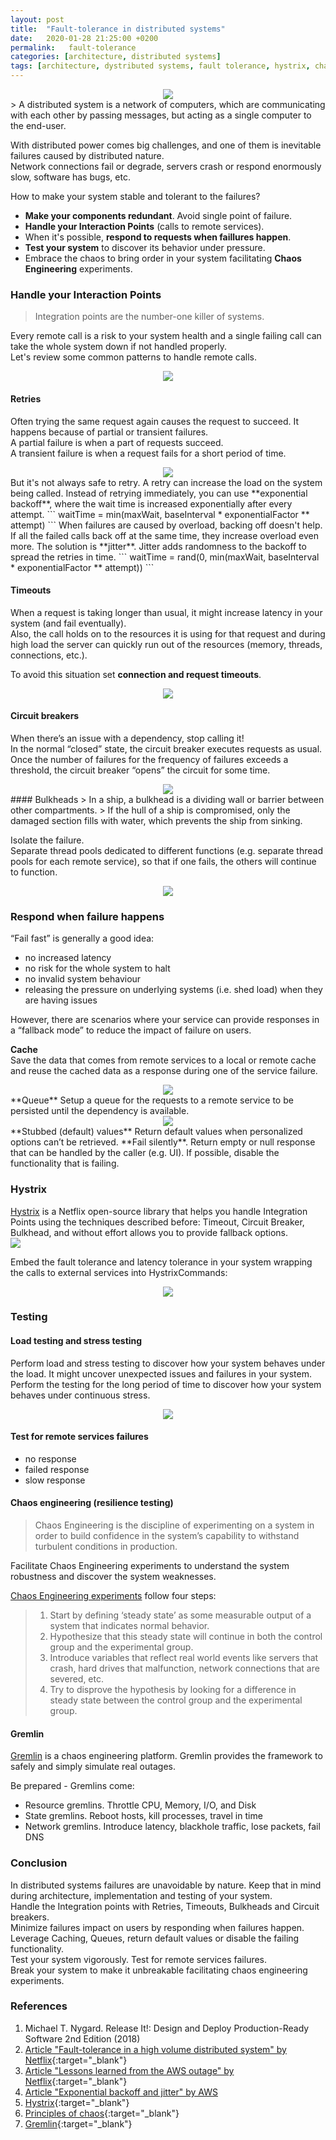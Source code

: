 ```yaml
---
layout: post
title:  "Fault-tolerance in distributed systems"
date:   2020-01-28 21:25:00 +0200
permalink:   fault-tolerance
categories: [architecture, distributed systems]
tags: [architecture, dystributed systems, fault tolerance, hystrix, chaos engineering]
---
```


<center><img src="/assets/posts/resilient-systems/service-and-dependecies1.jpg" style="max-width:500px"></center>   
> A distributed system is a network of computers, which are communicating with each other by passing messages, but acting as a single computer to the end-user.

With distributed power comes big challenges, and one of them is inevitable failures caused by distributed nature.    
Network connections fail or degrade, servers crash or respond enormously slow, software has bugs, etc.  

How to make your system stable and tolerant to the failures?
* **Make your components redundant**. Avoid single point of failure.
* **Handle your Interaction Points** (calls to remote services).
* When it's possible, **respond to requests when faillures happen**.
* **Test your system** to discover its behavior under pressure.
* Embrace the chaos to bring order in your system facilitating **Chaos Engineering** experiments.

### Handle your Interaction Points
> Integration points are the number-one killer of systems.
  
Every remote call is a risk to your system health and a single failing call can take the whole system down if not handled properly.  
Let's review some common patterns to handle remote calls.   
<center><img src="/assets/posts/resilient-systems/failed-deps.jpg" style="max-width:500px"></center>    

#### Retries
Often trying the same request again causes the request to succeed. It happens because of partial or transient failures.  
A partial failure is when a part of requests succeed.   
A transient failure is when a request fails for a short period of time.  

<center><img src="/assets/posts/resilient-systems/retry.jpg" style="max-width:400px"></center>     
But it's not always safe to retry. A retry can increase the load on the system being called. Instead of retrying immediately, you can use **exponential backoff**, where the wait time is increased exponentially after every attempt.  
```
waitTime = min(maxWait, baseInterval * exponentialFactor ** attempt)
```
When failures are caused by overload, backing off doesn't help. If all the failed calls back off at the same time, they increase overload even more.  
The solution is **jitter**. Jitter adds randomness to the backoff to spread the retries in time. 
```
waitTime = rand(0, min(maxWait, baseInterval * exponentialFactor ** attempt))
``` 

#### Timeouts 
When a request is taking longer than usual, it might increase latency in your system (and fail eventually).  
Also, the call holds on to the resources it is using for that request and during high load the server can quickly run out of the resources (memory, threads, connections, etc.).

To avoid this situation set **connection and request timeouts**.  

<center><img src="/assets/posts/resilient-systems/timeouts.jpg" style="max-width:450px"></center>  

#### Circuit breakers
When there’s an issue with a dependency, stop calling it!  
In the normal “closed” state, the circuit breaker executes requests as usual.   
Once the number of failures for the frequency of failures exceeds a threshold, the circuit breaker “opens” the circuit for some time.  

<center><img src="/assets/posts/resilient-systems/cb.jpg" style="max-width:450px"></center>  
#### Bulkheads
> In a ship, a bulkhead is a dividing wall or barrier between other compartments.  
> If the hull of a ship is compromised, only the damaged section fills with water, which prevents the ship from sinking.

Isolate the failure.    
Separate thread pools dedicated to different functions (e.g. separate thread pools for each remote service), so that if one fails, the others will continue to function.   

<center><img src="/assets/posts/resilient-systems/bulkheads.jpg" style="max-width:450px"></center>   

### Respond when failure happens
“Fail fast” is generally a good idea:
* no increased latency
* no risk for the whole system to halt
* no invalid system behaviour
* releasing the pressure on underlying systems (i.e. shed load) when they are having issues 

However, there are scenarios where your service can provide responses in a “fallback mode” to reduce the impact of failure on users.  

**Cache**  
Save the data that comes from remote services to a local or remote cache and reuse the cached data as a response during one of the service failure.
<center><img src="/assets/posts/resilient-systems/cache.jpg" style="max-width:350px"></center>
**Queue**  
Setup a queue for the requests to a remote service to be persisted until the dependency is available.   
<center><img src="/assets/posts/resilient-systems/queue.jpg" style="max-width:400px"></center>
**Stubbed (default) values**  
Return default values when personalized options can’t be retrieved.  
**Fail silently**.  
Return empty or null response that can be handled by the caller (e.g. UI).    
If possible, disable the functionality that is failing.

### Hystrix
[Hystrix](https://github.com/Netflix/Hystrix/) is a Netflix open-source library that helps you handle Integration Points using the techniques described before: Timeout, Circuit Breaker, Bulkhead, and without effort allows you to provide fallback options.   
[<img src="/assets/posts/resilient-systems/hystrix-command-flow-chart.jpg">](../assets/posts/resilient-systems/hystrix-command-flow-chart.jpg)   

Embed the fault tolerance and latency tolerance in your system wrapping the calls to external services into HystrixCommands:   
<center><img src="/assets/posts/resilient-systems/hystrix-service.jpg" style="max-width:600px"></center>

### Testing
#### Load testing and stress testing
Perform load and stress testing to discover how your system behaves under the load. It might uncover unexpected issues and failures in your system.  
Perform the testing for the long period of time to discover how your system behaves under continuous stress.
<center><img src="/assets/posts/resilient-systems/load-testing.jpg" style="max-width:500px"></center>

#### Test for remote services failures
* no response
* failed response
* slow response

#### Chaos engineering (resilience testing)
> Chaos Engineering is the discipline of experimenting on a system in order to build confidence in the system’s capability to withstand turbulent conditions in production.

Facilitate Chaos Engineering experiments to understand the system robustness and discover the system weaknesses.  

[Chaos Engineering experiments](http://principlesofchaos.org/) follow four steps:
> 1. Start by defining ‘steady state’ as some measurable output of a system that indicates normal behavior.
> 2. Hypothesize that this steady state will continue in both the control group and the experimental group.
> 3. Introduce variables that reflect real world events like servers that crash, hard drives that malfunction, network connections that are severed, etc.
> 4. Try to disprove the hypothesis by looking for a difference in steady state between the control group and the experimental group.

#### Gremlin
[Gremlin](https://www.gremlin.com) is a chaos engineering platform. Gremlin provides the framework to safely and simply simulate real outages.

Be prepared - Gremlins come:  
* Resource gremlins. Throttle CPU, Memory, I/O, and Disk
* State gremlins. Reboot hosts, kill processes, travel in time
* Network gremlins. Introduce latency, blackhole traffic, lose packets, fail DNS
 
### Conclusion
In distributed systems failures are unavoidable by nature. Keep that in mind during architecture, implementation and testing of your system.   
Handle the Integration points with Retries, Timeouts, Bulkheads and Circuit breakers.  
Minimize failures impact on users by responding when failures happen. Leverage Caching, Queues, return default values or disable the failing functionality.  
Test your system vigorously. Test for remote services failures.   
Break your system to make it unbreakable facilitating chaos engineering experiments.  

### References
1. Michael T. Nygard. Release It!: Design and Deploy Production-Ready Software 2nd Edition (2018)
2. [Article "Fault-tolerance in a high volume distributed system" by Netflix](https://netflixtechblog.com/fault-tolerance-in-a-high-volume-distributed-system-91ab4faae74a){:target="_blank"}
3. [Article "Lessons learned from the AWS outage" by Netflix](https://netflixtechblog.com/lessons-netflix-learned-from-the-aws-outage-deefe5fd0c04){:target="_blank"}
4. [Article "Exponential backoff and jitter" by AWS](https://aws.amazon.com/blogs/architecture/exponential-backoff-and-jitter/)
5. [Hystrix](https://github.com/Netflix/Hystrix/wiki){:target="_blank"}
6. [Principles of chaos](http://principlesofchaos.org/){:target="_blank"}
7. [Gremlin](https://www.gremlin.com/){:target="_blank"}